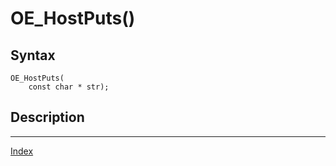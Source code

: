 # OE_HostPuts()



## Syntax

    OE_HostPuts(
        const char * str);
## Description 

---
[Index](index.md)

